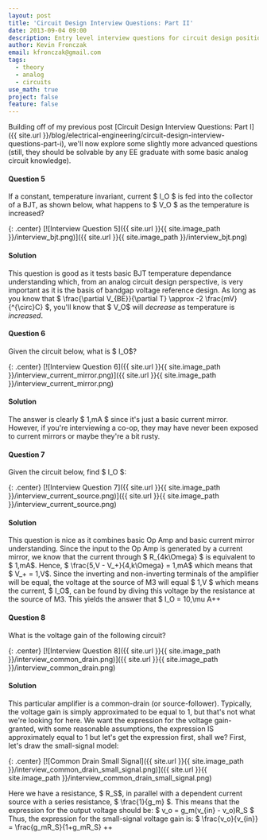 ```yaml
---
layout: post
title: 'Circuit Design Interview Questions: Part II'
date: 2013-09-04 09:00
description: Entry level interview questions for circuit design positions
author: Kevin Fronczak
email: kfronczak@gmail.com
tags:
  - theory
  - analog
  - circuits
use_math: true
project: false
feature: false
---
```

Building off of my previous post [Circuit Design Interview Questions: Part I]({{ site.url }}/blog/electrical-engineering/circuit-design-interview-questions-part-i), we'll now explore some slightly more advanced questions (still, they should be solvable by any EE graduate with some basic analog circuit knowledge).

#### **Question 5**

If a constant, temperature invariant, current $ I_O $ is fed into the collector of a BJT, as shown below, what happens to $ V_O $ as the temperature is increased? 

{: .center}
[![Interview Question 5]({{ site.url }}{{ site.image_path }}/interview_bjt.png)]({{ site.url }}{{ site.image_path }}/interview_bjt.png)

#### **Solution**

This question is good as it tests basic BJT temperature dependance understanding which, from an analog circuit design perspective, is very important as it is the basis of bandgap voltage reference design. As long as you know that $ \frac{\partial V_{BE}}{\partial T} \approx -2 \frac{mV}{^{\circ}C} $, you'll know that $ V_O$ will _decrease_ as temperature is _increased_.

#### **Question 6**

Given the circuit below, what is $ I_O$? 

{: .center}
[![Interview Question 6]({{ site.url }}{{ site.image_path }}/interview_current_mirror.png)]({{ site.url }}{{ site.image_path }}/interview_current_mirror.png)

#### **Solution**

The answer is clearly $ 1\,mA $ since it's just a basic current mirror. However, if you're interviewing a co-op, they may have never been exposed to current mirrors or maybe they're a bit rusty.

#### **Question 7**

Given the circuit below, find $ I_O $: 

{: .center}
[![Interview Question 7]({{ site.url }}{{ site.image_path }}/interview_current_source.png)]({{ site.url }}{{ site.image_path }}/interview_current_source.png)

#### **Solution**

This question is nice as it combines basic Op Amp and basic current mirror understanding. Since the input to the Op Amp is generated by a current mirror, we know that the current through $ R_{4k\Omega} $ is equivalent to $ 1\,mA$. Hence, $ \frac{5\,V - V_+}{4\,k\Omega} = 1\,mA$ which means that $ V_+ = 1\,V$. Since the inverting and non-inverting terminals of the amplifier will be equal, the voltage at the source of M3 will equal $ 1\,V $ which means the current, $ I_O$, can be found by diving this voltage by the resistance at the source of M3\. This yields the answer that $ I_O = 10\,\mu A++

#### **Question 8**

What is the voltage gain of the following circuit? 

{: .center}
[![Interview Question 8]({{ site.url }}{{ site.image_path }}/interview_common_drain.png)]({{ site.url }}{{ site.image_path }}/interview_common_drain.png)

#### **Solution**

This particular amplifier is a common-drain (or source-follower). Typically, the voltage gain is simply approximated to be equal to 1, but that's not what we're looking for here. We want the expression for the voltage gain- granted, with some reasonable assumptions, the expression IS approximately equal to 1 but let's get the expression first, shall we? First, let's draw the small-signal model: 

{: .center}
[![Common Drain Small Signal]({{ site.url }}{{ site.image_path }}/interview_common_drain_small_signal.png)]({{ site.url }}{{ site.image_path }}/interview_common_drain_small_signal.png)

Here we have a resistance, $ R_S$, in parallel with a dependent current source with a series resistance, $ \frac{1}{g_m} $. This means that the expression for the output voltage should be: $ v_o = g_m(v_{in} - v_o)R_S $ Thus, the expression for the small-signal voltage gain is: $ \frac{v_o}{v_{in}} = \frac{g_mR_S}{1+g_mR_S} ++